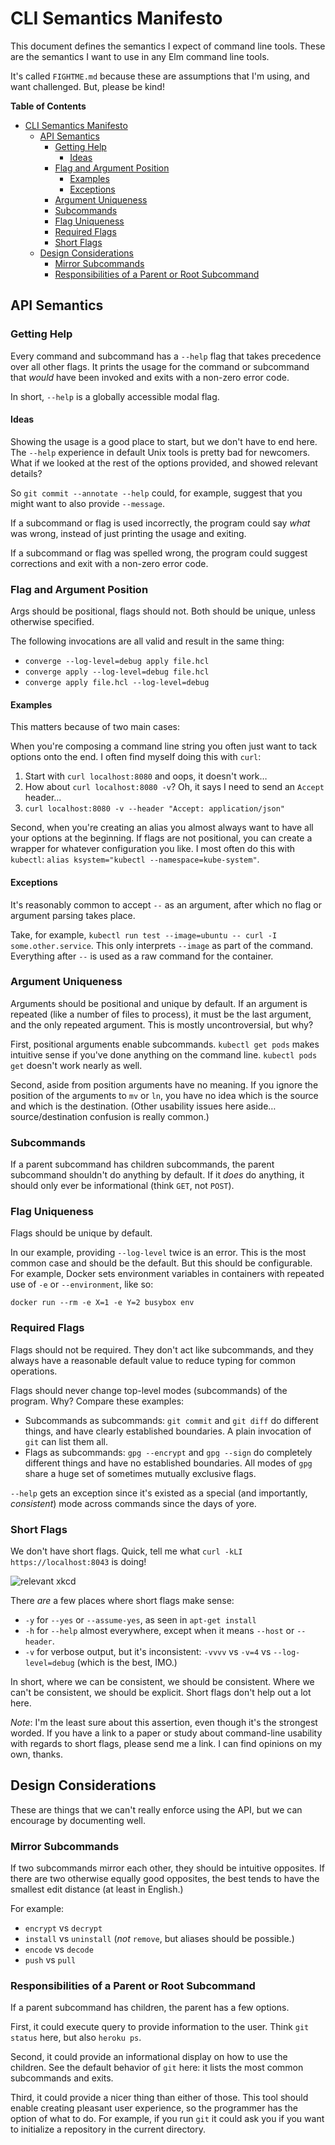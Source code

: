 # CLI Semantics Manifesto

This document defines the semantics I expect of command line tools.
These are the semantics I want to use in any Elm command line tools.

It's called `FIGHTME.md` because these are assumptions that I'm using, and want challenged.
But, please be kind!

<!-- markdown-toc start - Don't edit this section. Run M-x markdown-toc-generate-toc again -->
**Table of Contents**

- [CLI Semantics Manifesto](#cli-semantics-manifesto)
    - [API Semantics](#api-semantics)
        - [Getting Help](#getting-help)
            - [Ideas](#ideas)
        - [Flag and Argument Position](#flag-and-argument-position)
            - [Examples](#examples)
            - [Exceptions](#exceptions)
        - [Argument Uniqueness](#argument-uniqueness)
        - [Subcommands](#subcommands)
        - [Flag Uniqueness](#flag-uniqueness)
        - [Required Flags](#required-flags)
        - [Short Flags](#short-flags)
    - [Design Considerations](#design-considerations)
        - [Mirror Subcommands](#mirror-subcommands)
        - [Responsibilities of a Parent or Root Subcommand](#responsibilities-of-a-parent-or-root-subcommand)

<!-- markdown-toc end -->

## API Semantics

### Getting Help

Every command and subcommand has a `--help` flag that takes precedence over all other flags.
It prints the usage for the command or subcommand that *would* have been invoked and exits with a non-zero error code.

In short, `--help` is a globally accessible modal flag.

#### Ideas

Showing the usage is a good place to start, but we don't have to end here.
The `--help` experience in default Unix tools is pretty bad for newcomers.
What if we looked at the rest of the options provided, and showed relevant details?

So `git commit --annotate --help` could, for example, suggest that you might want to also provide `--message`.

If a subcommand or flag is used incorrectly, the program could say *what* was wrong, instead of just printing the usage and exiting.

If a subcommand or flag was spelled wrong, the program could suggest corrections and exit with a non-zero error code.

### Flag and Argument Position

Args should be positional, flags should not.
Both should be unique, unless otherwise specified.

The following invocations are all valid and result in the same thing:

- `converge --log-level=debug apply file.hcl`
- `converge apply --log-level=debug file.hcl`
- `converge apply file.hcl --log-level=debug`

#### Examples

This matters because of two main cases:

When you're composing a command line string you often just want to tack options onto the end.
I often find myself doing this with `curl`:

1. Start with `curl localhost:8080` and oops, it doesn't work&hellip;
2. How about `curl localhost:8080 -v`?
   Oh, it says I need to send an `Accept` header&hellip;
3. `curl localhost:8080 -v --header "Accept: application/json"`

Second, when you're creating an alias you almost always want to have all your options at the beginning.
If flags are not positional, you can create a wrapper for whatever configuration you like.
I most often do this with `kubectl`: `alias ksystem="kubectl --namespace=kube-system"`.

#### Exceptions

It's reasonably common to accept `--` as an argument, after which no flag or argument parsing takes place.

Take, for example, `kubectl run test --image=ubuntu -- curl -I some.other.service`.
This only interprets `--image` as part of the command.
Everything after `--` is used as a raw command for the container.

### Argument Uniqueness

Arguments should be positional and unique by default.
If an argument is repeated (like a number of files to process), it must be the last argument, and the only repeated argument.
This is mostly uncontroversial, but why?

First, positional arguments enable subcommands.
`kubectl get pods` makes intuitive sense if you've done anything on the command line.
`kubectl pods get` doesn't work nearly as well.

Second, aside from position arguments have no meaning.
If you ignore the position of the arguments to `mv` or `ln`, you have no idea which is the source and which is the destination.
(Other usability issues here aside&hellip; source/destination confusion is really common.)

### Subcommands

If a parent subcommand has  children subcommands, the parent subcommand shouldn't do anything by default.
If it *does* do anything, it should only ever be informational (think `GET`, not `POST`).

### Flag Uniqueness

Flags should be unique by default.

In our example, providing `--log-level` twice is an error.
This is the most common case and should be the default.
But this should be configurable.
For example, Docker sets environment variables in containers with repeated use of `-e` or `--environment`, like so:

```
docker run --rm -e X=1 -e Y=2 busybox env
```

### Required Flags

Flags should not be required.
They don't act like subcommands, and they always have a reasonable default value to reduce typing for common operations.

Flags should never change top-level modes (subcommands) of the program.
Why?
Compare these examples:

- Subcommands as subcommands: `git commit` and `git diff` do different things, and have clearly established boundaries. 
  A plain invocation of `git` can list them all.
- Flags as subcommands: `gpg --encrypt`  and `gpg --sign` do completely different things and have no established boundaries.
  All modes of `gpg` share a huge set of sometimes mutually exclusive flags.

`--help` gets an exception since it's existed as a special (and importantly, *consistent*) mode across commands since the days of yore.

### Short Flags

We don't have short flags.
Quick, tell me what `curl -kLI https://localhost:8043` is doing!

![relevant xkcd](https://imgs.xkcd.com/comics/tar.png)

There *are* a few places where short flags make sense:

- `-y` for `--yes` or `--assume-yes`, as seen in `apt-get install`
- `-h` for `--help` almost everywhere, except when it means `--host` or `--header`.
- `-v` for verbose output, but it's inconsistent: `-vvvv` vs `-v=4` vs `--log-level=debug` (which is the best, IMO.)

In short, where we can be consistent, we should be consistent.
Where we can't be consistent, we should be explicit.
Short flags don't help out a lot here.

*Note*: I'm the least sure about this assertion, even though it's the strongest worded.
If you have a link to a paper or study about command-line usability with regards to short flags, please send me a link.
I can find opinions on my own, thanks.

## Design Considerations

These are things that we can't really enforce using the API, but we can encourage by documenting well.

### Mirror Subcommands

If two subcommands mirror each other, they should be intuitive opposites.
If there are two otherwise equally good opposites, the best tends to have the smallest edit distance (at least in English.)

For example:

- `encrypt` vs `decrypt`
- `install` vs `uninstall` (*not* `remove`, but aliases should be possible.)
- `encode` vs `decode`
- `push` vs `pull`

### Responsibilities of a Parent or Root Subcommand

If a parent subcommand has children, the parent has a few options.

First, it could execute query to provide information to the user.
Think `git status` here, but also `heroku ps`.

Second, it could provide an informational display on how to use the children.
See the default behavior of `git` here: it lists the most common subcommands and exits.

Third, it could provide a nicer thing than either of those.
This tool should enable creating pleasant user experience, so the programmer has the option of what to do.
For example, if you run `git` it could ask you if you want to initialize a repository in the current directory.
